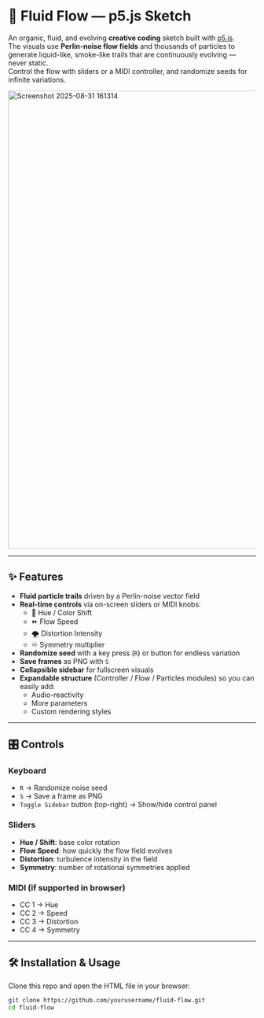 # 🌊 Fluid Flow — p5.js Sketch

An organic, fluid, and evolving **creative coding** sketch built with [p5.js](https://p5js.org/).  
The visuals use **Perlin-noise flow fields** and thousands of particles to generate liquid-like, smoke-like trails that are continuously evolving — never static.  
Control the flow with sliders or a MIDI controller, and randomize seeds for infinite variations.

<img width="1919" height="932" alt="Screenshot 2025-08-31 161314" src="https://github.com/user-attachments/assets/2c4a2c29-4912-41af-bd5f-38f271c354e8" />

---

## ✨ Features

- **Fluid particle trails** driven by a Perlin-noise vector field  
- **Real-time controls** via on-screen sliders or MIDI knobs:
  - 🎨 Hue / Color Shift
  - ⏩ Flow Speed
  - 🌪️ Distortion Intensity
  - ♾️ Symmetry multiplier
- **Randomize seed** with a key press (`R`) or button for endless variation  
- **Save frames** as PNG with `S`  
- **Collapsible sidebar** for fullscreen visuals  
- **Expandable structure** (Controller / Flow / Particles modules) so you can easily add:
  - Audio-reactivity  
  - More parameters  
  - Custom rendering styles  

---

## 🎛️ Controls

### Keyboard
- `R` → Randomize noise seed  
- `S` → Save a frame as PNG  
- `Toggle Sidebar` button (top-right) → Show/hide control panel  

### Sliders
- **Hue / Shift**: base color rotation  
- **Flow Speed**: how quickly the flow field evolves  
- **Distortion**: turbulence intensity in the field  
- **Symmetry**: number of rotational symmetries applied  

### MIDI (if supported in browser)
- CC 1 → Hue  
- CC 2 → Speed  
- CC 3 → Distortion  
- CC 4 → Symmetry  

---

## 🛠️ Installation & Usage

Clone this repo and open the HTML file in your browser:

```bash
git clone https://github.com/yourusername/fluid-flow.git
cd fluid-flow
